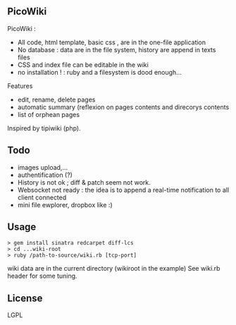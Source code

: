 PicoWiki
--------

PicoWiki : 

* All code, html template, basic css , are in the one-file application
* No database : data are in the file system, history are append in texts files
* CSS and index file can be editable in the wiki
* no installation ! : ruby and a filesystem is dood enough...


Features

* edit, rename, delete pages
* automatic summary (reflexion on pages contents and direcorys contents
* list of orphean pages

Inspired by tipiwiki (php).

Todo
----

* images upload,...
* authentification (?)
* History is not ok ; diff & patch seem not work.
* Websocket not ready : the idea is to append a real-time notification to all client connected
* mini file ewplorer, dropbox like :)


Usage
-----
    > gem install sinatra redcarpet diff-lcs
    > cd ...wiki-root
    > ruby /path-to-source/wiki.rb [tcp-port]


wiki data are in the current directory (wikiroot in the example)
See wiki.rb header for some tuning.

License
-------
LGPL
